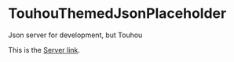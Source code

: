 # TouhouThemedJsonPlaceholder
Json server for development, but Touhou

This is the [Server link](https://my-json-server.typicode.com/Reimirno/TouhouThemedJsonPlaceholder).
